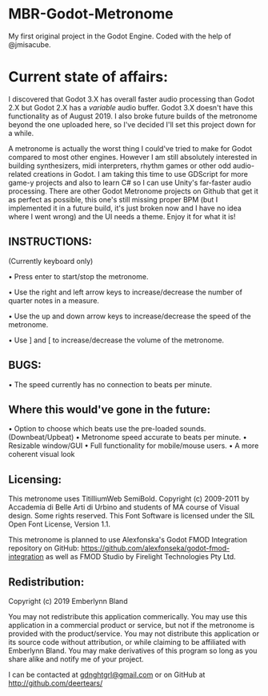 # MBR-Godot-Metronome

My first original project in the Godot Engine. Coded with the help of @jmisacube.

# Current state of affairs:

I discovered that Godot 3.X has overall faster audio processing than Godot 2.X but Godot 2.X has a *variable* audio buffer. Godot 3.X doesn't have this functionality as of August 2019. I also broke future builds of the metronome beyond the one uploaded here, so I've decided I'll set this project down for a while.

A metronome is actually the worst thing I could've tried to make for Godot compared to most other engines. However I am still absolutely interested in building synthesizers, midi interpreters, rhythm games or other odd audio-related creations in Godot. I am taking this time to use GDScript for more game-y projects and also to learn C# so I can use Unity's far-faster audio processing. There are other Godot Metronome projects on Github that get it as perfect as possible, this one's still missing proper BPM (but I implemented it in a future build, it's just broken now and I have no idea where I went wrong) and the UI needs a theme. Enjoy it for what it is!

## INSTRUCTIONS:

(Currently keyboard only)

• Press enter to start/stop the metronome.

• Use the right and left arrow keys to increase/decrease the number of quarter notes in a measure.

• Use the up and down arrow keys to increase/decrease the speed of the metronome.

• Use ] and [ to increase/decrease the volume of the metronome.

## BUGS:

• The speed currently has no connection to beats per minute.

## Where this would've gone in the future:

• Option to choose which beats use the pre-loaded sounds. (Downbeat/Upbeat)
• Metronome speed accurate to beats per minute.
• Resizable window/GUI
• Full functionality for mobile/mouse users.
• A more coherent visual look

## Licensing:

This metronome uses TitilliumWeb SemiBold. Copyright (c) 2009-2011 by Accademia di Belle Arti di Urbino and students of MA course of Visual design. Some rights reserved. This Font Software is licensed under the SIL Open Font License, Version 1.1.

This metronome is planned to use Alexfonska's Godot FMOD Integration repository on GitHub: https://github.com/alexfonseka/godot-fmod-integration as well as FMOD Studio by Firelight Technologies Pty Ltd.

## Redistribution:

Copyright (c) 2019 Emberlynn Bland

You may not redistribute this application commerically. You may use this application in a commercial product or service, but not if the metronome is provided with the product/service. You may not distribute this application or its source code without attribution, or while claiming to be affiliated with Emberlynn Bland. You may make derivatives of this program so long as you share alike and notify me of your project.

I can be contacted at gdnghtgrl@gmail.com or on GitHub at http://github.com/deertears/

